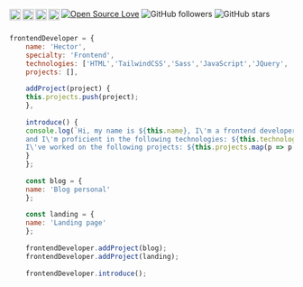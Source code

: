 [![Open Source Love](https://img.shields.io/badge/Open%20Source-%E2%9D%A4-red.svg)](https://es.wikipedia.org/wiki/C%C3%B3digo_abierto)
![GitHub followers](https://img.shields.io/github/followers/hectrhcc?label=Followers&style=social)
![GitHub stars](https://img.shields.io/github/stars/hectrhcc?label=Stars&style=social)
<a href="https://www.frontendmentor.io/profile/hectrhcc" target="_blank">
  <img  align="left"  width="20px" src="https://simpleicons.vercel.app/frontendmentor/" />
</a>
<a href="https://www.hackerrank.com/profile/hectrhcc" target="_blank">
  <img  align="left"  width="20px" src="https://simpleicons.vercel.app/hackerrank/" />
</a>
<a href="https://www.freecodecamp.org/hectrhcc" target="_blank">
  <img  align="left"  width="20px" src="https://simpleicons.vercel.app/freecodecamp/" />
</a>
<a href="https://codepen.io/hectrhcc/" target="_blank">
  <img  align="left"  width="20px" src="https://simpleicons.vercel.app/codepen/" />
</a>


```js

frontendDeveloper = {
    name: 'Hector',
    specialty: 'Frontend',
    technologies: ['HTML','TailwindCSS','Sass','JavaScript','JQuery', 'React', 'ReactNative', 'Astro', 'Firebase' ],
    projects: [],
    
    addProject(project) {
    this.projects.push(project);
    },
    
    introduce() {
    console.log(`Hi, my name is ${this.name}, I\'m a frontend developer,
    and I\'m proficient in the following technologies: ${this.technologies.join(', ')}. 
    I\'ve worked on the following projects: ${this.projects.map(p => p.name).join(', ')}`);
    }
    };
    
    const blog = {
    name: 'Blog personal'
    };
    
    const landing = {
    name: 'Landing page'
    };
    
    frontendDeveloper.addProject(blog);
    frontendDeveloper.addProject(landing);
    
    frontendDeveloper.introduce();

```
